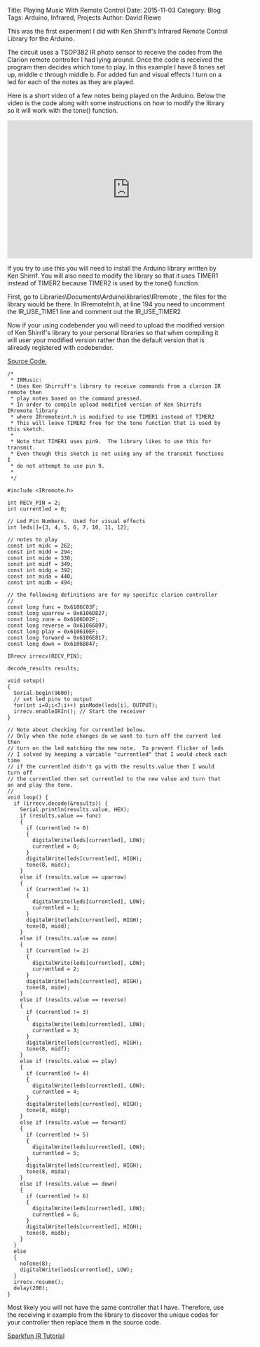 Title: Playing Music With Remote Control
Date: 2015-11-03
Category: Blog
Tags: Arduino, Infrared, Projects
Author: David Riewe

This was the first experiment I did with Ken Shirrif's Infrared Remote Control Library for the Arduino. 

The circuit uses a TSOP382 IR photo sensor to receive the codes from the Clarion remote controller I had lying around.  Once the code is received the program then decides which tone to play.  In this example I have 8 tones set up, middle c through middle b.  For added fun and visual effects I turn on a led for each of the notes as they are played.

Here is a short video of a few notes being played on the Arduino.  Below the video is the code along with some instructions on how to modify the library so it will work with the tone() function.
<iframe width="560" height="315" src="https://www.youtube.com/embed/8W6UCkx7llQ" frameborder="0" allowfullscreen></iframe>

If you try to use this you will need to install the Arduino library written by Ken Shirrif.  You will also need to modify the library so that it uses TIMER1 instead of TIMER2 because TIMER2 is used by the tone() function. 

First, go to Libraries\Documents\Arduino\libraries\IRremote , the files for the library would be there.
In IRremoteInt.h, at line 194 you need to uncomment the IR_USE_TIME1 line and comment out the IR_USE_TIMER2

Now if your using codebender you will need to upload the modified version of Ken Shirrif's library to your personal libraries so that when compiling it will user your modified version rather than the default version that is allready registered with codebender.


[Source Code.](https://github.com/driewe/IRMusic/blob/master/sourcecode/IR_Music.ino)

```
/*
 * IRMusic: 
 * Uses Ken Shirriff's library to receive commands from a clarion IR remote then
 * play notes based on the command pressed.  
 * In order to compile upload modified version of Ken Shirrifs IRremote library
 * where IRremoteint.h is modified to use TIMER1 instead of TIMER2
 * This will leave TIMER2 free for the tone function that is used by this sketch.
 *
 * Note that TIMER1 uses pin9.  The library likes to use this for transmit.
 * Even though this sketch is not using any of the transmit functions I
 * do not attempt to use pin 9.
 * 
 */

#include <IRremote.h>

int RECV_PIN = 2;
int currentled = 0;

// Led Pin Numbers.  Used for visual effects
int leds[]={3, 4, 5, 6, 7, 10, 11, 12};

// notes to play
const int midc = 262;
const int midd = 294;
const int mide = 330;
const int midf = 349;
const int midg = 392;
const int mida = 440;
const int midb = 494;

// the following definitions are for my specific clarion controller
// 
const long func = 0x6106C03F;
const long uparrow = 0x6106D827;
const long zone = 0x6106D02F;
const long reverse = 0x61066897;
const long play = 0x610610EF;
const long forward = 0x6106E817;
const long down = 0x6106B847;

IRrecv irrecv(RECV_PIN);

decode_results results;

void setup()
{
  Serial.begin(9600);
  // set led pins to output
  for(int i=0;i<7;i++) pinMode(leds[i], OUTPUT);
  irrecv.enableIRIn(); // Start the receiver
}

// Note about checking for currentled below.
// Only when the note changes do we want to turn off the current led then
// turn on the led matching the new note.  To prevent flicker of leds
// I solved by keeping a variable "currentled" that I would check each time
// if the currentled didn't go with the results.value then I would turn off
// the currentled then set currentled to the new value and turn that on and play the tone.
// 
void loop() {
  if (irrecv.decode(&results)) {
    Serial.println(results.value, HEX);
    if (results.value == func) 
    {
      if (currentled != 0) 
      {
        digitalWrite(leds[currentled], LOW);
        currentled = 0;
      }
      digitalWrite(leds[currentled], HIGH);
      tone(8, midc);
    } 
    else if (results.value == uparrow)
    {
      if (currentled != 1) 
      {
        digitalWrite(leds[currentled], LOW);
        currentled = 1;
      }     
      digitalWrite(leds[currentled], HIGH);      
      tone(8, midd);
    }
    else if (results.value == zone)
    {
      if (currentled != 2) 
      {
        digitalWrite(leds[currentled], LOW);
        currentled = 2;
      }      
      digitalWrite(leds[currentled], HIGH);      
      tone(8, mide);
    }
    else if (results.value == reverse)
    {
      if (currentled != 3) 
      {
        digitalWrite(leds[currentled], LOW);
        currentled = 3;
      }      
      digitalWrite(leds[currentled], HIGH);      
      tone(8, midf);
    }
    else if (results.value == play)
    {
      if (currentled != 4) 
      {
        digitalWrite(leds[currentled], LOW);
        currentled = 4;
      }      
      digitalWrite(leds[currentled], HIGH);      
      tone(8, midg);
    }
    else if (results.value == forward)
    {
      if (currentled != 5) 
      {
        digitalWrite(leds[currentled], LOW);
        currentled = 5;
      }      
      digitalWrite(leds[currentled], HIGH);      
      tone(8, mida);
    }
    else if (results.value == down)
    {
      if (currentled != 6) 
      {
        digitalWrite(leds[currentled], LOW);
        currentled = 6;
      }      
      digitalWrite(leds[currentled], HIGH);      
      tone(8, midb);
    }
  } 
  else 
  {
    noTone(8);
    digitalWrite(leds[currentled], LOW);
  }
  irrecv.resume();
  delay(200);
}
```

Most likely you will not have the same controller that I have.  Therefore, use the receiving ir example from the library to discover the unique codes for your controller then replace them in the source code.

[Sparkfun IR Tutorial](https://learn.sparkfun.com/tutorials/ir-communication)
